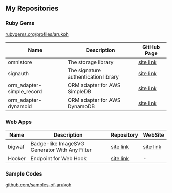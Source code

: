 ## My Repositories

### Ruby Gems
<a href="https://rubygems.org/profiles/arukoh" target="_blank">rubygems.org/profiles/arukoh</a>

| Name | Description | GitHub Page |
|------|-------------|-------------|
| omnistore | The storage library | <a href="http://arukoh.github.io/omnistore" target="_blank">site link</a> |
| signauth  | The signature authentication library | <a href="http://arukoh.github.io/signauth" target="_blank">site link</a> |
| orm_adapter-simple_record | ORM adapter for AWS SimpleDB | <a href="http://arukoh.github.io/orm_adapter-simple_record" target="_blank">site link</a> |
| orm_adapter-dynamoid | ORM adapter for AWS DynamoDB | <a href="http://arukoh.github.io/orm_adapter-dynamoid" target="_blank">site link</a> |

### Web Apps

| Name | Description | Repository | WebSite |
|------|-------------|------------|---------|
| bigwaf | Badge-like ImageSVG Generator With Any Filter | <a href="https://github.com/arukoh/bigwaf" target="_blank">site link</a> |<a href="http://bigwaf.herokuapp.com/" target="_blank">site link</a> |
| Hooker | Endpoint for Web Hook | <a href="https://github.com/arukoh/Hooker" target="_blank">site link</a> | - |

### Sample Codes
<a href="https://github.com/samples-of-arukoh" target="_blank">github.com/samples-of-arukoh</a>
